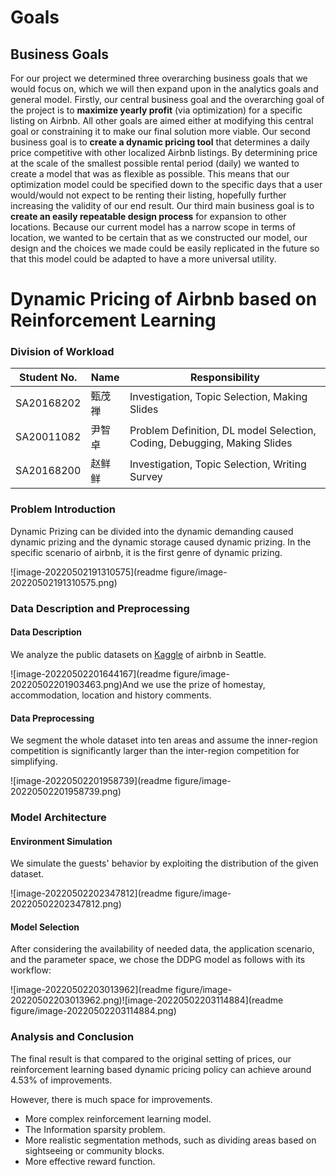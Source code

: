 # Goals

## Business Goals
For our project we determined three overarching business goals that we would focus on, which we will then expand upon in the analytics goals and general model. Firstly, our central business goal and the overarching goal of the project is to **maximize yearly profit** (via optimization) for a specific listing on Airbnb. All other goals are aimed either at modifying this central goal or constraining it to make our final solution more viable.
Our second business goal is to **create a dynamic pricing tool** that determines a daily price competitive with other localized Airbnb listings. By determining price at the scale of the smallest possible rental period (daily) we wanted to create a model that was as flexible as possible. This means that our optimization model could be specified down to the specific days that a user would/would not expect to be renting their listing, hopefully further increasing the validity of our end result.
Our third main business goal is to **create an easily repeatable design process** for expansion to other locations. Because our current model has a narrow scope in terms of location, we wanted to be certain that as we constructed our model, our design and the choices we made could be easily replicated in the future so that this model could be adapted to have a more universal utility.

# Dynamic Pricing of Airbnb based on Reinforcement Learning



### Division of Workload

| Student No. | Name   | Responsibility                                               |
| ----------- | ------ | ------------------------------------------------------------ |
| SA20168202  | 甄茂禅 | Investigation, Topic Selection, Making Slides                |
| SA20011082  | 尹智卓 | Problem Definition, DL model Selection, Coding, Debugging, Making Slides |
| SA20168200  | 赵鲜鲜 | Investigation, Topic Selection, Writing Survey               |



### Problem Introduction

 Dynamic Prizing can be divided into the dynamic demanding caused dynamic prizing and the dynamic storage caused dynamic prizing. In the specific scenario of airbnb, it is the first genre of dynamic prizing.

![image-20220502191310575](readme figure/image-20220502191310575.png)



### Data Description and Preprocessing



#### Data Description

We analyze the public datasets on [Kaggle](https://www.kaggle.com/airbnb/seattle) of airbnb in Seattle. 

![image-20220502201644167](readme figure/image-20220502201903463.png)And we use the prize of homestay, accommodation, location and history comments.

#### Data Preprocessing

We segment the whole dataset into ten areas and assume the inner-region competition is significantly larger than the inter-region competition for simplifying.

![image-20220502201958739](readme figure/image-20220502201958739.png)

### Model Architecture

#### Environment Simulation

We simulate the guests' behavior by exploiting the distribution of the given dataset.

![image-20220502202347812](readme figure/image-20220502202347812.png)

#### Model Selection

After considering the availability of needed data, the application scenario, and the parameter space, we chose the DDPG model as follows with its workflow:

![image-20220502203013962](readme figure/image-20220502203013962.png)![image-20220502203114884](readme figure/image-20220502203114884.png)



### Analysis and Conclusion

The final result is that compared to the original setting of prices, our reinforcement learning based dynamic pricing policy can achieve around 4.53% of improvements.

However, there is much space for improvements.

- More complex reinforcement learning model.
- The Information sparsity problem.
- More realistic segmentation methods, such as dividing areas based on sightseeing or community blocks.
- More effective reward function.

